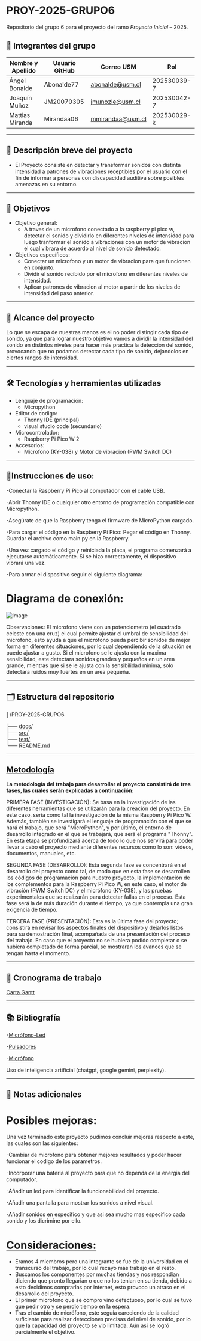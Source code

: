# PROY-2025-GRUPO6
Repositorio del grupo 6 para el proyecto del ramo *Proyecto Inicial* – 2025.

## 👥 Integrantes del grupo

| Nombre y Apellido | Usuario GitHub | Correo USM               | Rol          |
| ----------------- | -------------- | ------------------------ | ------------ |
| Ángel Bonalde     | Abonalde77     | abonalde@usm.cl          | 202530039-7  |
| Joaquín Muñoz     | JM20070305     | jmunozle@usm.cl          | 202530042-7  |
| Mattias Miranda   | Mirandaa06     | mmirandaa@usm.cl         | 202530029-k  |

---

## 📝 Descripción breve del proyecto

- El Proyecto consiste en detectar y transformar sonidos con distinta intensidad a patrones de vibraciones receptibles  por el usuario con el fin de informar a personas con discapacidad auditiva sobre posibles amenazas en su entorno.

---

## 🎯 Objetivos

- Objetivo general:
  - A traves de un microfono conectado a la raspberry pi pico w, detectar el sonido y dividirlo en diferentes niveles de intensidad para luego tranformar el sonido a vibraciones con un motor de vibracion el cual vibrara de acuerdo al nivel de sonido detectado.
- Objetivos específicos:
  - Conectar un microfono y un motor de vibracion para que funcionen en conjunto.
  - Dividir el sonido recibido por el microfono en diferentes niveles de intensidad.
  - Aplicar patrones de vibracion al motor a partir de los niveles de intensidad del paso anterior.

---

## 🧩 Alcance del proyecto

Lo que se escapa de nuestras manos es el no poder distingir cada tipo de sonido, ya que para lograr nuestro objetivo vamos a dividir la intensidad del sonido en distintos niveles para hacer más practica la deteccion del sonido, provocando que no podamos detectar cada tipo de sonido, dejandolos en ciertos rangos de intensidad.

---

## 🛠️ Tecnologías y herramientas utilizadas

- Lenguaje de programación:
  - Micropython
- Editor de codigo:
  - Thonny IDE (principal)
  - visual studio code (secundario)
- Microcontrolador:
  - Raspberry Pi Pico W 2
- Accesorios:
  - Microfono (KY-038) y Motor de vibracion (PWM Switch DC)

---

## 📜Instrucciones de uso:

-Conectar la Raspberry Pi Pico al computador con el cable USB.

-Abrir Thonny IDE o cualquier otro entorno de programación compatible con Micropython.

-Asegúrate de que la Raspberry tenga el firmware de MicroPython cargado.

-Para cargar el código en la Raspberry Pi Pico:
  Pegar el código en Thonny.
  Guardar el archivo como main.py en la Raspberry.
  
-Una vez cargado el código y reiniciada la placa, el programa comenzará a ejecutarse automáticamente. Si se hizo correctamente, el dispositivo vibrará una vez.

-Para armar el dispositivo seguir el siguiente diagrama:

 # Diagrama de conexión:
 
![Image](https://github.com/user-attachments/assets/085717fd-51fc-4301-b63a-51fa1488ac6c)

Observaciones: El microfono viene con un potenciometro (el cuadrado celeste con una cruz) el cual permite ajustar el umbral de sensibilidad del micrófono, esto ayuda a que el micrófono pueda percibir sonidos de mejor forma en diferentes situaciones, por lo cual dependiendo de la situación se puede ajustar a gusto. Si el microfono se le ajusta con la maxima sensibilidad, este detectara sonidos grandes y pequeños en un area grande, mientras que si se le ajusta con la sensibilidad minima, solo detectara ruidos muy fuertes en un area pequeña.

---

## 🗂️ Estructura del repositorio


│/PROY-2025-GRUPO6

├── [docs/](https://github.com/Abonalde77/PROY-2025-GRUPO6/tree/main/Documentación)            
├── [src/](https://github.com/Abonalde77/PROY-2025-GRUPO6/tree/main/CodigoFuente)                 
├── [test/](https://github.com/Abonalde77/PROY-2025-GRUPO6/tree/main/Pruebas)                     
└── [README.md](https://github.com/Abonalde77/PROY-2025-GRUPO6/tree/main/README.md)            


---

##  <ins>Metodología</ins>

 **La metodología del trabajo para desarrollar el proyecto consistirá de tres fases, las cuales serán explicadas a continuación:**

PRIMERA FASE (INVESTIGACIÓN):
Se basa en la investigación de las diferentes herramientas que se utilizarán para la creación del proyecto. En este caso, sería como tal la investigación de la misma Raspberry Pi Pico W. Además, también se investigará el lenguaje de programación con el que se hará el trabajo, que será "MicroPython", y por último, el entorno de desarrollo integrado en el que se trabajará, que será el programa "Thonny". En esta etapa se profundizará acerca de todo lo que nos servirá para poder llevar a cabo el proyecto mediante diferentes recursos como lo son: videos, documentos, manuales, etc.

SEGUNDA FASE (DESARROLLO):
Esta segunda fase se concentrará en el desarrollo del proyecto como tal, de modo que en esta fase se desarrollen los códigos de programación para nuestro proyecto, la implementación de los complementos para la Raspberry Pi Pico W, en este caso, el motor de vibración (PWM Switch DC) y el micrófono (KY-038), y las pruebas experimentales que se realizarán para detectar fallas en el proceso. Esta fase será la de más duración durante el tiempo, ya que contempla una gran exigencia de tiempo.

TERCERA FASE (PRESENTACIÓN):
Esta es la última fase del proyecto; consistirá en revisar los aspectos finales del dispositivo y dejarlos listos para su demostración final, acompañada de una presentación del proceso del trabajo. En caso que el proyecto no se hubiera podido completar o se hubiera completado de forma parcial, se mostraran los avances que se tengan hasta el momento.

---

## 📅 Cronograma de trabajo


[Carta Gantt](https://docs.google.com/spreadsheets/d/1LX-G_uqnHj18W3ZObbhTS2TRwiaP0gzFi_ikWV4aN8w/edit?usp=sharing)

---

## 📚 Bibliografía

-[Micrófono-Led](https://www.youtube.com/watch?v=hjuNL5xqxZg)

-[Pulsadores](https://www.youtube.com/watch?v=5T07X1IW9MU)

-[Micrófono](https://www.youtube.com/watch?v=dQW4oFJt9c8)

Uso de inteligencia artificial (chatgpt, google gemini, perplexity).

---

## 📌 Notas adicionales

# Posibles mejoras:</ins> 
Una vez terminado este proyecto pudimos concluir mejoras respecto a este, las cuales son las siguientes:

-Cambiar de microfono para obtener mejores resultados y poder hacer funcionar el codigo de los parametros.

-Incorporar una bateria al proyecto para que no dependa de la energia del computador.

-Añadir un led para identificar la funcionabilidad del proyecto.

-Añadir una pantalla para mostrar los sonidos a nivel visual.

-Añadir sonidos en especifico y que asi sea mucho mas especifico cada sonido y los dicrimine por ello.



# <ins>Consideraciones:</ins>
- Eramos 4 miembros pero una integrante se fue de la universidad en el transcurso del trabajo, por lo cual recayo más trabajo en el resto.
- Buscamos los componentes por muchas tiendas y nos respondian diciendo que pronto llegarian o que no los tenian en su tienda, debido a esto decidimos comprarlas por internet, esto provoco un atraso en el desarrollo del proyecto.
- El primer microfono que se compro vino defectuoso, por lo cual se tuvo que pedir otro y se perdio tiempo en la espera.
- Tras el cambio de micrófono, este seguía careciendo de la calidad suficiente para realizar detecciones precisas del nivel de sonido, por lo que la capacidad del proyecto se vio limitada. Aún asi se logró parcialmente el objetivo.
